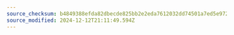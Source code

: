 ```yaml
---
source_checksum: b4849388efda82dbecde825bb2e2eda7612032dd74501a7ed5e972b6264d512e
source_modified: 2024-12-12T21:11:49.594Z
---
```


